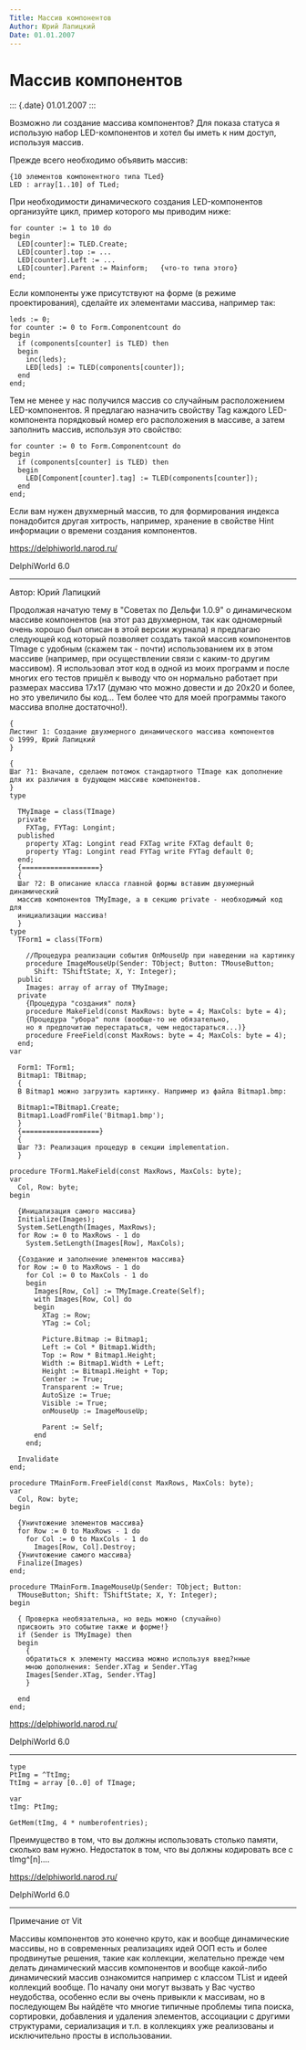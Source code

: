 ```yaml
---
Title: Массив компонентов
Author: Юрий Лапицкий
Date: 01.01.2007
---
```



Массив компонентов
==================

::: {.date}
01.01.2007
:::

Возможно ли создание массива компонентов? Для показа статуса я использую
набор LED-компонентов и хотел бы иметь к ним доступ, используя массив.

Прежде всего необходимо объявить массив:

    {10 элементов компонентного типа TLed}
    LED : array[1..10] of TLed;

При необходимости динамического создания LED-компонентов организуйте
цикл, пример которого мы приводим ниже:

    for counter := 1 to 10 do
    begin
      LED[counter]:= TLED.Create;
      LED[counter].top := ...
      LED[counter].Left := ...
      LED[counter].Parent := Mainform;   {что-то типа этого}
    end;

Если компоненты уже присутствуют на форме (в режиме проектирования),
сделайте их элементами массива, например так:

    leds := 0;
    for counter := 0 to Form.Componentcount do
    begin
      if (components[counter] is TLED) then
      begin
        inc(leds);
        LED[leds] := TLED(components[counter]);
      end
    end;

Тем не менее у нас получился массив со случайным расположением
LED-компонентов. Я предлагаю назначить свойству Tag каждого
LED-компонента порядковый номер его расположения в массиве, а затем
заполнить массив, используя это свойство:

    for counter := 0 to Form.Componentcount do
    begin
      if (components[counter] is TLED) then
      begin
        LED[Component[counter].tag] := TLED(components[counter]);
      end
    end;

Если вам нужен двухмерный массив, то для формирования индекса
понадобится другая хитрость, например, хранение в свойстве Hint
информации о времени создания компонентов.

<https://delphiworld.narod.ru/>

DelphiWorld 6.0

------------------------------------------------------------------------

Автор: Юрий Лапицкий

Продолжая начатую тему в \"Советах по Дельфи 1.0.9\" о динамическом
массиве компонентов (на этот раз двухмерном, так как одномерный очень
хорошо был описан в этой версии журнала) я предлагаю следующей код
который позволяет создать такой массив компонентов TImage с удобным
(скажем так - почти) использованием их в этом массиве (например, при
осуществлении связи с каким-то другим массивом). Я использовал этот код
в одной из моих программ и после многих его тестов пришёл к выводу что
он нормально работает при размерах массива 17х17 (думаю что можно
довести и до 20х20 и более, но это увеличило бы код... Тем более что
для моей программы такого массива вполне достаточно!).

    {
    Листинг 1: Создание двухмерного динамического массива компонентов
    © 1999, Юрий Лапицкий
    }
     
    {
    Шаг ?1: Вначале, сделаем потомок стандартного TImage как дополнение
    для их различия в будующем массиве компонентов.
    }
    type
     
      TMyImage = class(TImage)
      private
        FXTag, FYTag: Longint;
      published
        property XTag: Longint read FXTag write FXTag default 0;
        property YTag: Longint read FYTag write FYTag default 0;
      end;
      {===================}
      {
      Шаг ?2: В описание класса главной формы вставим двухмерный динамический
      массив компонентов TMyImage, а в секцию private - необходимый код для
      инициализации массива!
      }
    type
      TForm1 = class(TForm)
     
        //Процедура реализации события OnMouseUp при наведении на картинку
        procedure ImageMouseUp(Sender: TObject; Button: TMouseButton;
          Shift: TShiftState; X, Y: Integer);
      public
        Images: array of array of TMyImage;
      private
        {Процедура "создания" поля}
        procedure MakeField(const MaxRows: byte = 4; MaxCols: byte = 4);
        {Процедура "убора" поля (вообще-то не обязательно,
        но я предпочитаю перестараться, чем недостараться...)}
        procedure FreeField(const MaxRows: byte = 4; MaxCols: byte = 4);
      end;
    var
     
      Form1: TForm1;
      Bitmap1: TBitmap;
      {
      В Bitmap1 можно загрузить картинку. Например из файла Bitmap1.bmp:
     
      Bitmap1:=TBitmap1.Create;
      Bitmap1.LoadFromFile('Bitmap1.bmp');
      }
      {===================}
      {
      Шаг ?3: Реализация процедур в секции implementation.
      }
     
    procedure TForm1.MakeField(const MaxRows, MaxCols: byte);
    var
      Col, Row: byte;
    begin
     
      {Иницализация самого массива}
      Initialize(Images);
      System.SetLength(Images, MaxRows);
      for Row := 0 to MaxRows - 1 do
        System.SetLength(Images[Row], MaxCols);
     
      {Создание и заполнение элементов массива}
      for Row := 0 to MaxRows - 1 do
        for Col := 0 to MaxCols - 1 do
        begin
          Images[Row, Col] := TMyImage.Create(Self);
          with Images[Row, Col] do
          begin
            XTag := Row;
            YTag := Col;
     
            Picture.Bitmap := Bitmap1;
            Left := Col * Bitmap1.Width;
            Top := Row * Bitmap1.Height;
            Width := Bitmap1.Width + Left;
            Height := Bitmap1.Height + Top;
            Center := True;
            Transparent := True;
            AutoSize := True;
            Visible := True;
            onMouseUp := ImageMouseUp;
     
            Parent := Self;
          end
        end;
     
      Invalidate
    end;
     
    procedure TMainForm.FreeField(const MaxRows, MaxCols: byte);
    var
      Col, Row: byte;
    begin
     
      {Уничтожение элементов массива}
      for Row := 0 to MaxRows - 1 do
        for Col := 0 to MaxCols - 1 do
          Images[Row, Col].Destroy;
      {Уничтожение самого массива}
      Finalize(Images)
    end;
     
    procedure TMainForm.ImageMouseUp(Sender: TObject; Button:
      TMouseButton; Shift: TShiftState; X, Y: Integer);
    begin
     
      { Проверка необязательна, но ведь можно (случайно)
      присвоить это событие также и форме!}
      if (Sender is TMyImage) then
      begin
        {
        обратиться к элементу массива можно используя введ?нные
        мною дополнения: Sender.XTag и Sender.YTag
        Images[Sender.XTag, Sender.YTag]
        }
     
      end
    end;

<https://delphiworld.narod.ru/>

DelphiWorld 6.0

 

------------------------------------------------------------------------

    type
    PtImg = ^TtImg;
    TtImg = array [0..0] of TImage;
     
    var
    tImg: PtImg;
     
    GetMem(tImg, 4 * numberofentries);

Преимущество в том, что вы должны использовать столько памяти, сколько
вам нужно. Недостаток в том, что вы должны кодировать все с
tImg\^\[n\]....

<https://delphiworld.narod.ru/>

DelphiWorld 6.0

 

------------------------------------------------------------------------

Примечание от Vit

Массивы компонентов это конечно круто, как и вообще динамические
массивы, но в современных реализациях идей ООП есть и более продвинутые
решения, такие как коллекции, желательно прежде чем делать динамический
массив компонентов и вообще какой-либо динамический массив ознакомится
например с классом TList и идеей коллекций вообще. По началу они могут
вызвать у Вас чуство неудобства, особенно если вы очень привыкли к
массивам, но в последующем Вы найдёте что многие типичные проблемы типа
поиска, сортировки, добавления и удаления элементов, ассоциации с
другими структурами, сериализация и т.п. в коллекциях уже реализованы и
исключительно просты в использовании.

